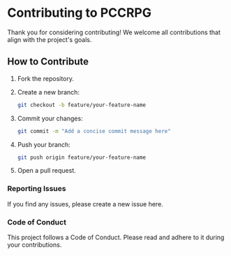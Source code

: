 # Contributing to PCCRPG

Thank you for considering contributing! We welcome all contributions that align with the project's goals.

## How to Contribute

1. Fork the repository.
2. Create a new branch:
   ```bash
   git checkout -b feature/your-feature-name

3. Commit your changes:
    ```bash
    git commit -m "Add a concise commit message here"
    ```
4. Push your branch:
    ```bash
    git push origin feature/your-feature-name
    ```

5.	Open a pull request.

### Reporting Issues

If you find any issues, please create a new issue here.

### Code of Conduct

This project follows a Code of Conduct. Please read and adhere to it during your contributions.
